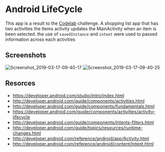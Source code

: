 # Android LifeCycle

This app is a result to the <a href="https://codelabs.developers.google.com/codelabs/android-training-activity-lifecycle-and-state/index.html?index=..%2F..android-training#4">Codelab</a> challenge. A shopping list app that has two activities
the Items activity updates the MainActivity when an item is been selected. the use of <code>savedInstance</code> and <code>intent</code>
were used to passed information across each activities

## Screenshots
![Screenshot_2019-03-17-09-40-17](https://user-images.githubusercontent.com/18614379/54487703-64367f00-4899-11e9-9d5c-704eb2d2616a.png)
![Screenshot_2019-03-17-09-40-25](https://user-images.githubusercontent.com/18614379/54487704-64367f00-4899-11e9-9cfd-9bb345936f5d.png)

## Resorces

- https://developer.android.com/studio/intro/index.html
- http://developer.android.com/guide/components/activities.html
- http://developer.android.com/guide/components/fundamentals.html
- https://developer.android.com/guide/components/activities/activity-lifecycle
- http://developer.android.com/guide/components/intents-filters.html
- http://developer.android.com/guide/topics/resources/runtime-changes.html
- http://developer.android.com/reference/android/app/Activity.html
- http://developer.android.com/reference/android/content/Intent.html
